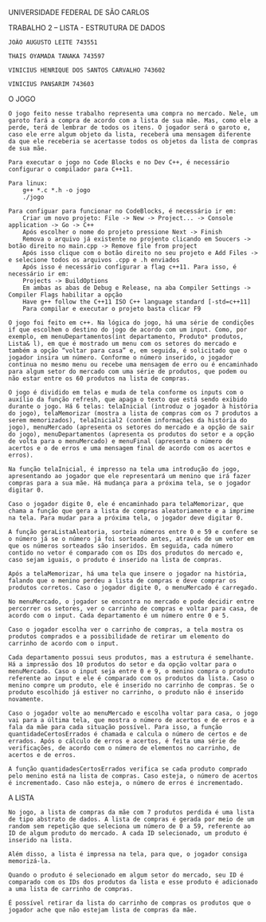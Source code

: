 UNIVERSIDADE FEDERAL DE SÃO CARLOS

TRABALHO 2 – LISTA - ESTRUTURA DE DADOS

    JOÃO AUGUSTO LEITE 743551
    
    THAIS OYAMADA TANAKA 743597
    
    VINICIUS HENRIQUE DOS SANTOS CARVALHO 743602
    
    VINICIUS PANSARIM 743603
    
O JOGO

	O jogo feito nesse trabalho representa uma compra no mercado. Nele, um garoto fará a compra de acordo com a lista de sua mãe. Mas, como ele a perde, terá de lembrar de todos os itens. O jogador será o garoto e, caso ele erre algum objeto da lista, receberá uma mensagem diferente da que ele receberia se acertasse todos os objetos da lista de compras de sua mãe.
	
	Para executar o jogo no Code Blocks e no Dev C++, é necessário configurar o compilador para C++11.
	
	Para linux:
 		g++ *.c *.h -o jogo
		./jogo
		
	Para configuar para funcionar no CodeBlocks, é necessário ir em:
		Criar um novo projeto: File -> New -> Project... -> Console application -> Go -> C++
		Após escolher o nome do projeto pressione Next -> Finish
		Remova o arquivo já existente no projento clicando em Soucers -> botão direito no main.cpp -> Remove file from project
		Após isso clique com o botão direito no seu projeto e Add Files -> e selecione todos os arquivos .cpp e .h enviados
		Após isso é necessário configurar a flag c++11. Para isso, é necessário ir em:
		Projects -> BuildOptions
		Em ambas as abas de Debug e Release, na aba Compiler Settings -> Compiler Flags habilitar a opção
		Have g++ follow the C++11 ISO C++ language standard [-std=c++11]
		Para compilar e executar o projeto basta clicar F9
		
	O jogo foi feito em c++. Na lógica do jogo, há uma série de condições if que escolhem o destino do jogo de acordo com um input. Como, por exemplo, em menuDepartamentos(int departamento, Produto* produtos, Lista& l), em que é mostrado um menu com os setores do mercado e também a opção “voltar para casa” e, em seguida, é solicitado que o jogador insira um número. Conforme o número inserido, o jogador continua no mesmo menu ou recebe uma mensagem de erro ou é encaminhado para algum setor do mercado com uma série de produtos, que podem ou não estar entre os 60 produtos na lista de compras.
	
	O jogo é dividido em telas e muda de tela conforme os inputs com o auxílio da função refresh, que apaga o texto que está sendo exibido durante o jogo. Há 6 telas: telaInicial (introduz o jogador à história do jogo), telaMemorizar (mostra a lista de compras com os 7 produtos a serem memorizados), telaInicial2 (contém informações da história do jogo), menuMercado (apresenta os setores do mercado e a opção de sair do jogo), menuDepartamentos (apresenta os produtos do setor e a opção de volta para o menuMercado) e menuFinal (apresenta o número de acertos e o de erros e uma mensagem final de acordo com os acertos e erros).
	
	Na função telaInicial, é impresso na tela uma introdução do jogo, apresentando ao jogador que ele representará um menino que irá fazer compras para a sua mãe. Há mudança para a próxima tela, se o jogador digitar 0.
	
	Caso o jogador digite 0, ele é encaminhado para telaMemorizar, que chama a função que gera a lista de compras aleatoriamente e a imprime na tela. Para mudar para a próxima tela, o jogador deve digitar 0.
	
	A função geraListaAleatoria, sorteia números entre 0 e 59 e confere se o número já se o número já foi sorteado antes, através de um vetor em que os números sorteados são inseridos. Em seguida, cada número contido no vetor é comparado com os IDs dos produtos do mercado e, caso sejam iguais, o produto é inserido na lista de compras.
	
	Após a telaMemorizar, há uma tela que insere o jogador na história, falando que o menino perdeu a lista de compras e deve comprar os produtos corretos. Caso o jogador digite 0, o menuMercado é carregado.
	
	No menuMercado, o jogador se encontra no mercado e pode decidir entre percorrer os setores, ver o carrinho de compras e voltar para casa, de acordo com o input. Cada departamento é um número entre 0 e 5. 
	
	Caso o jogador escolha ver o carrinho de compras, a tela mostra os produtos comprados e a possibilidade de retirar um elemento do carrinho de acordo com o input. 
	
	Cada departamento possui seus produtos, mas a estrutura é semelhante. Há a impressão dos 10 produtos do setor e da opção voltar para o menuMercado. Caso o input seja entre 0 e 9, o menino compra o produto referente ao input e ele é comparado com os produtos da lista. Caso o menino compre um produto, ele é inserido no carrinho de compras. Se o produto escolhido já estiver no carrinho, o produto não é inserido novamente.	
	
	Caso o jogador volte ao menuMercado e escolha voltar para casa, o jogo vai para a última tela, que mostra o número de acertos e de erros e a fala da mãe para cada situação possível. Para isso, a função quantidadeCertosErrados é chamada e calcula o número de certos e de errados. Após o cálculo de erros e acertos, é feita uma série de verificações, de acordo com o número de elementos no carrinho, de acertos e de erros.
	
	A função quantidadesCertosErrados verifica se cada produto comprado pelo menino está na lista de compras. Caso esteja, o número de acertos é incrementado. Caso não esteja, o número de erros é incrementado. 
  
A LISTA

	No jogo, a lista de compras da mãe com 7 produtos perdida é uma lista de tipo abstrato de dados. A lista de compras é gerada por meio de um random sem repetição que seleciona um número de 0 a 59, referente ao ID de algum produto do mercado. A cada ID selecionado, um produto é inserido na lista.
	
	Além disso, a lista é impressa na tela, para que, o jogador consiga memorizá-la. 
	
	Quando o produto é selecionado em algum setor do mercado, seu ID é comparado com os IDs dos produtos da lista e esse produto é adicionado a uma lista de carrinho de compras. 
	
	É possível retirar da lista do carrinho de compras os produtos que o jogador ache que não estejam lista de compras da mãe.
